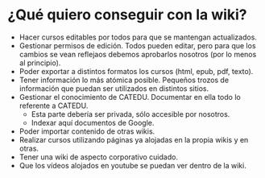 # ¿Qué quiero conseguir con la wiki?

* Hacer cursos editables por todos para que se mantengan actualizados.
* Gestionar permisos de edición. Todos pueden editar, pero para que los cambios se vean reflejaos debemos aprobarlos nosotros (por lo menos al principio).
* Poder exportar a distintos formatos los cursos (html, epub, pdf, texto).
* Tener información lo más atómica posible. Pequeños trozos de información que puedan ser utilizados en distintos sitios.
* Gestionar el conocimiento de CATEDU. Documentar en ella todo lo referente a CATEDU.
  * Esta parte debería ser privada, sólo accesible por nosotros.
  * Indexar aquí documentos de Google.
* Poder importar contenido de otras wikis.
* Realizar cursos utilizando páginas ya alojadas en la propia wikis y en otras.
* Tener una wiki de aspecto corporativo cuidado.
* Que los vídeos alojados en youtube se puedan ver dentro de la wiki.


